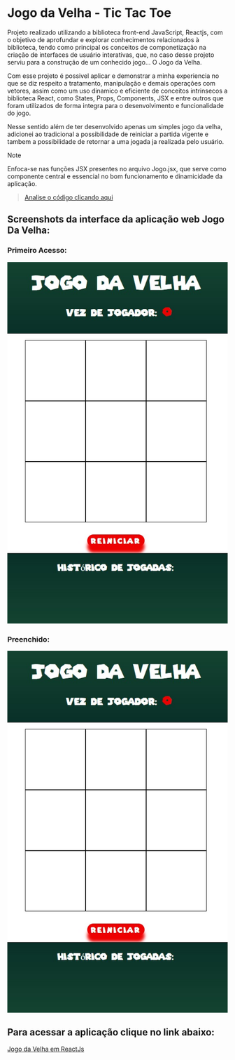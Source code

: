 # Jogo da Velha - Tic Tac Toe
Projeto realizado utilizando a biblioteca front-end JavaScript, Reactjs, com o objetivo de aprofundar e explorar conhecimentos relacionados à biblioteca, tendo como principal os conceitos de componetização na criação de interfaces de usuário interativas, que, no caso desse projeto serviu para a construção de um conhecido jogo... O Jogo da Velha.

Com esse projeto é possivel aplicar e demonstrar a minha experiencia no que se diz respeito a tratamento, manipulação e demais operações com vetores, assim como um uso dinamico e eficiente de conceitos intrinsecos a biblioteca React, como States, Props, Components, JSX e entre outros que foram utilizados de forma integra para o desenvolvimento e funcionalidade do jogo. 

Nesse sentido além de ter desenvolvido apenas um simples jogo da velha, adicionei ao tradicional a possibilidade de reiniciar a partida vigente e tambem a possibilidade de retornar a uma jogada ja realizada pelo usuário.

>[!NOTE]
Enfoca-se nas funções JSX presentes no arquivo Jogo.jsx, que serve como componente central e essencial no bom funcionamento e dinamicidade da aplicação.
>
>[Analise o código clicando aqui](./jogo-da-velha/src/componentes/Jogo.jsx)

## Screenshots da interface da aplicação web Jogo Da Velha:
### Primeiro Acesso:
![Screenshot  Jogo da Velha](./jogo-da-velha-app/Preview/JogoDaVelha1.jpg)
### Preenchido:
![Screenshot jogo da Velha Preenchido](./jogo-da-velha-app/Preview/JogoDaVelha1.jpg)

## Para acessar a aplicação clique no link abaixo:
[Jogo da Velha em ReactJs](https://funny-youtiao-4e886a.netlify.app/)
